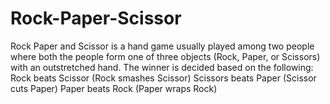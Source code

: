 # Rock-Paper-Scissor
Rock Paper and Scissor is a hand game usually played among two people where both the people form one of three objects (Rock, Paper, or Scissors) with an outstretched hand. The winner is decided based on the following:  Rock beats Scissor (Rock smashes Scissor) Scissors beats Paper (Scissor cuts Paper) Paper beats Rock (Paper wraps Rock)

